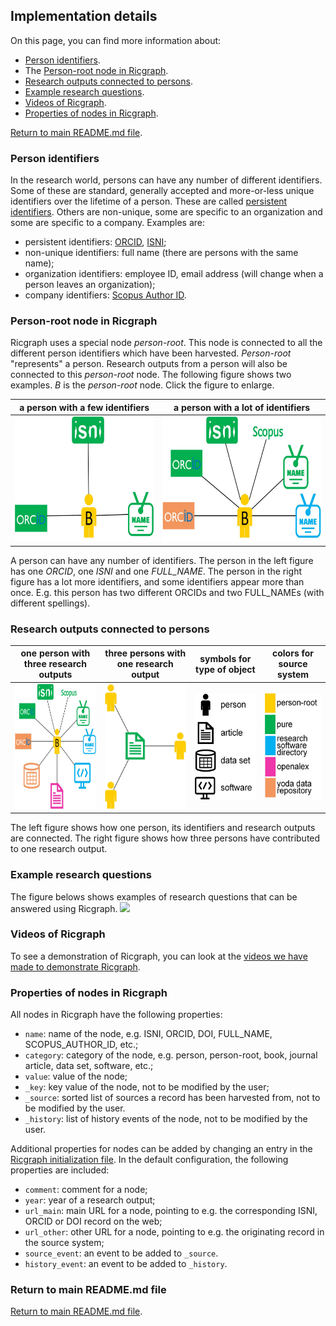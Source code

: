 ## Implementation details

On this page, you can find more information about:
* [Person identifiers](#person-identifiers).
* The [Person-root node in Ricgraph](#person-root-node-in-ricgraph).
* [Research outputs connected to persons](#research-outputs-connected-to-persons).
* [Example research questions](#example-research-questions).
* [Videos of Ricgraph](#videos-of-ricgraph).
* [Properties of nodes in Ricgraph](#properties-of-nodes-in-ricgraph).

[Return to main README.md file](../README.md).

### Person identifiers

In the research world, persons can have any number of different identifiers.
Some of these are standard, generally accepted and more-or-less unique identifiers
over the lifetime of a person. These are called
[persistent identifiers](https://en.wikipedia.org/wiki/Persistent_identifier).
Others are non-unique, some are specific to an organization and some are specific to a company.
Examples are:

* persistent identifiers: [ORCID](https://en.wikipedia.org/wiki/ORCID),
  [ISNI](https://en.wikipedia.org/wiki/International_Standard_Name_Identifier);
* non-unique identifiers: full name (there are persons with the same name);
* organization identifiers: employee ID, email address (will change when a person leaves
  an organization);
* company identifiers:
  [Scopus Author ID](https://www.scopus.com/freelookup/form/author.uri).

### Person-root node in Ricgraph

Ricgraph uses a special node *person-root*. This node is connected to all the different
person identifiers which have been harvested.
*Person-root* "represents" a person. Research outputs from a person
will also be connected to this *person-root* node.
The following figure shows two examples. *B* is the *person-root* node. 
Click the figure to enlarge.

| a person with a few identifiers                    | a person with a lot of identifiers                  |
|----------------------------------------------------|-----------------------------------------------------|
| <img src="images/person-few-ids.jpg" height="200"> | <img src="images/person-many-ids.jpg" height="200"> |

A person can have any number of identifiers.
The person in the left figure has one *ORCID*, one *ISNI* and one *FULL_NAME*.
The person in the right figure has a lot more identifiers, and some identifiers appear more than once.
E.g. this person has two different ORCIDs and two FULL_NAMEs (with different spellings).

### Research outputs connected to persons

| one person with three research outputs                      | three persons with one research output                                | symbols for type of object                  | colors for source system                            |
|-------------------------------------------------------------|-----------------------------------------------------------------------|---------------------------------------------|-----------------------------------------------------|
| <img src="images/identifiers-and-outputs.jpg" height="200"> | <img src="images/three-persons-one-research-output.jpg" height="200"> | <img src="images/symbols.jpg" height="170"> | <img src="images/colors-vertical.jpg" height="170"> |

The left figure shows how one person, its identifiers and research outputs are connected.
The right figure shows how three persons have contributed to one research output.

### Example research questions
The figure belows shows examples of research questions that can be answered using Ricgraph.
<img src="images/examples-of-research-questions-general.jpg">

### Videos of Ricgraph
To see a demonstration of Ricgraph, you can look at 
the [videos we have made to demonstrate Ricgraph](ricgraph_example_use_videos.md).

### Properties of nodes in Ricgraph

All nodes in Ricgraph have the following properties:

* `name`: name of the node, e.g. ISNI, ORCID, DOI, FULL_NAME, SCOPUS_AUTHOR_ID, etc.;
* `category`: category of the node,
  e.g. person, person-root, book, journal article, data set, software, etc.;
* `value`: value of the node;
* `_key`: key value of the node, not to be modified by the user;
* `_source`: sorted list of sources a record has been
  harvested from, not to be modified by the user.
* `_history`: list of history events of the node, not to be modified by the user.

Additional properties for nodes can be added by changing an entry in the
[Ricgraph initialization file](ricgraph_install_configure.md#ricgraph-initialization-file).
In the default configuration, the following properties are included:

* `comment`: comment for a node;
* `year`: year of a research output;
* `url_main`: main URL for a node, pointing to e.g. the corresponding ISNI, ORCID or DOI
  record on the web;
* `url_other`: other URL for a node, pointing to e.g. the originating record in the source system;
* `source_event`: an event to be added to `_source`.
* `history_event`: an event to be added to `_history`.

### Return to main README.md file

[Return to main README.md file](../README.md).
